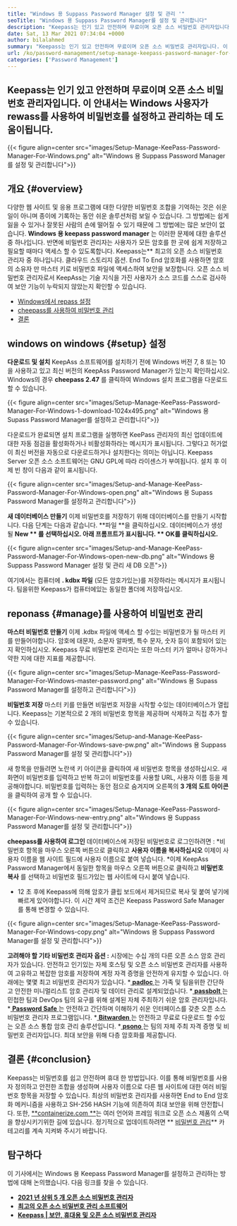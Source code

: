 ```yaml
---
title: "Windows 용 Suppass Password Manager 설정 및 관리 '" 
seoTitle: "Windows 용 Suppass Password Manager를 설정 및 관리합니다" 
description: "Keepass는 인기 있고 안전하며 무료이며 오픈 소스 비밀번호 관리자입니다. 이 안내서는 Windows 사용자가 rewass를 사용하여 비밀번호를 설정하고 관리하는 데 도움이됩니다." 
date: Sat, 13 Mar 2021 07:34:04 +0000
author: bilalahmed
summary: "Keepass는 인기 있고 안전하며 무료이며 오픈 소스 비밀번호 관리자입니다. 이 안내서는 Windows 사용자가 rewass를 사용하여 비밀번호를 설정하고 관리하는 데 도움이됩니다." 
url: /ko/password-management/setup-manage-keepass-password-manager-for-windows/
categories: ['Password Management']
---
```


## Keepass는 인기 있고 안전하며 무료이며 오픈 소스 비밀번호 관리자입니다. 이 안내서는 Windows 사용자가 rewass를 사용하여 비밀번호를 설정하고 관리하는 데 도움이됩니다.

{{< figure align=center src="images/Setup-Manage-KeePass-Password-Manager-For-Windows.png" alt="Windows 용 Suppass Password Manager를 설정 및 관리합니다">}}


## 개요   {#overview}
다양한 웹 사이트 및 응용 프로그램에 대한 다양한 비밀번호 조합을 기억하는 것은 쉬운 일이 아니며 종이에 기록하는 동안 쉬운 솔루션처럼 보일 수 있습니다. 그 방법에는 쉽게 잃을 수 있거나 잘못된 사람의 손에 떨어질 수 있기 때문에 그 방법에는 많은 보안이 없습니다.  **Windows 용 keepass password manager** 는 이러한 문제에 대한 솔루션 중 하나입니다.
반면에 비밀번호 관리자는 사용자가 모든 암호를 한 곳에 쉽게 저장하고 필요할 때마다 액세스 할 수 있도록합니다. Keepass는** 최고의 오픈 소스 비밀번호 관리자 중 하나입니다. 클라우드 스토리지 옵션. End To End 암호화를 사용하면 암호의 소유자 만 마스터 키로 비밀번호 파일에 액세스하여 보안을 보장합니다. 오픈 소스 비밀번호 관리자로서 KeepAss는 기술 지식을 가진 사용자가 소스 코드를 스스로 검사하여 보안 기능이 누락되지 않았는지 확인할 수 있습니다.
  * [Windows에서 repass 설정][1]
  * [cheepass를 사용하여 비밀번호 관리][2]
  * [결론][3]

## windows on windows   {#setup} 설정
**다운로드 및 설치**
KeepAss 소프트웨어를 설치하기 전에 Windows 버전 7, 8 또는 10을 사용하고 있고 최신 버전의 KeepAss Password Manager가 있는지 확인하십시오. Windows의 경우  **cheepass 2.47** 를 클릭하여 Windows 설치 프로그램을 다운로드 할 수 있습니다.

{{< figure align=center src="images/Setup-Manage-KeePass-Password-Manager-For-Windows-1-download-1024x495.png" alt="Windows 용 Supass Password Manager를 설정하고 관리합니다">}}

다운로드가 완료되면 설치 프로그램을 실행하면 KeePass 관리자의 최신 업데이트에 대한 자동 점검을 활성화하거나 비활성화하라는 메시지가 표시됩니다. 그렇다고 허가없이 최신 버전을 자동으로 다운로드하거나 설치한다는 의미는 아닙니다. Keepass Server 오픈 소스 소프트웨어는 GNU GPL에 따라 라이센스가 부여됩니다. 설치 후 이제 빈 창이 다음과 같이 표시됩니다.

{{< figure align=center src="images/Setup-and-Manage-KeePass-Password-Manager-For-Windows-open.png" alt="Windows 용 Supass Password Manager를 설정하고 관리합니다">}}

**새 데이터베이스 만들기**
이제 비밀번호를 저장하기 위해 데이터베이스를 만들기 시작합니다. 다음 단계는 다음과 같습니다. **파일 **을 클릭하십시오. 데이터베이스가 생성 될  **New ** 를 선택하십시오. 아래 프롬프트가 표시됩니다. ** OK를 클릭하십시오.** 

{{< figure align=center src="images/Setup-and-Manage-KeePass-Password-Manager-For-Windows-open-new-db.png" alt="Windows 용 Suppass Password Manager 설정 및 관리 새 DB 오픈">}}

여기에서는 컴퓨터에 **. kdbx 파일** (모든 암호가있는)를 저장하라는 메시지가 표시됩니다. 팀을위한 Keepass가 컴퓨터에있는 동일한 폴더에 저장하십시오.

## reponass   {#manage}를 사용하여 비밀번호 관리
**마스터 비밀번호 만들기**
이제 .kdbx 파일에 액세스 할 수있는 비밀번호가 될 마스터 키를 만들어야합니다. 암호에 대문자, 소문자 알파벳, 특수 문자, 숫자 등이 포함되어 있는지 확인하십시오. Keepass 무료 비밀번호 관리자는 또한 마스터 키가 얼마나 강하거나 약한 지에 대한 지표를 제공합니다.

{{< figure align=center src="images/Setup-Manage-KeePass-Password-Manager-For-Windows-master-password.png" alt="Windows 용 Supass Password Manager를 설정하고 관리합니다">}}

**비밀번호 저장**
마스터 키를 만들면 비밀번호 저장을 시작할 수있는 데이터베이스가 열립니다. Keepass는 기본적으로 2 개의 비밀번호 항목을 제공하며 삭제하고 직접 추가 할 수 있습니다.

{{< figure align=center src="images/Setup-and-Manage-KeePass-Password-Manager-For-Windows-save-pw.png" alt="Windows 용 Suppass Password Manager를 설정 및 관리합니다">}}

새 항목을 만들려면 노란색 키 아이콘을 클릭하여 새 비밀번호 항목을 생성하십시오. 새 화면이 비밀번호를 입력하고 반복 하고이 비밀번호를 사용할 URL, 사용자 이름 등을 제공해야합니다. 비밀번호를 입력하는 동안 점으로 숨겨지며 오른쪽의  **3 개의 도트 아이콘** 을 클릭하여 공개 할 수 있습니다.

{{< figure align=center src="images/Setup-Manage-KeePass-Password-Manager-For-Windows-new-entry.png" alt="Windows 용 Suppass Password Manager를 설정 및 관리합니다">}}

**cheepass를 사용하여 로그인**
데이터베이스에 저장된 비밀번호로 로그인하려면 :
  *비밀번호 항목을 마우스 오른쪽 버튼으로 클릭하고  **사용자 이름을 복사하십시오**  이제이 사용자 이름을 웹 사이트 필드에 사용자 이름으로 붙여 넣습니다.
  *이제 KeepAss Password Manager에서 동일한 항목을 마우스 오른쪽 버튼으로 클릭하고  **비밀번호 복사** 를 선택하고 비밀번호 필드가있는 웹 사이트에 다시 붙여 넣습니다.
  * 12 초 후에 Keepass에 의해 암호가 클립 보드에서 제거되므로 복사 및 붙여 넣기에 빠르게 있어야합니다. 이 시간 제약 조건은 Keepass Password Safe Manager를 통해 변경할 수 있습니다.

{{< figure align=center src="images/Setup-Manage-KeePass-Password-Manager-For-Windows-copy.png" alt="Windows 용 Suppass Password Manager를 설정 및 관리합니다">}}

**고려해야 할 기타 비밀번호 관리자 옵션 :**
시장에는 수십 개의 다른 오픈 소스 암호 관리자가 있습니다. 안전하고 인기있는 자체 호스팅 및 오픈 소스 비밀번호 관리자를 사용하여 고유하고 복잡한 암호를 저장하여 계정 자격 증명을 안전하게 유지할 수 있습니다. 아래에는 몇몇 최고 비밀번호 관리자가 있습니다.
  *[ **padloc** ][4]는 가족 및 팀을위한 간단하고 안전한 미니멀리스트 암호 관리자 및 데이터 관리로 설계되었습니다.
  *[ **passbolt** ][5]는 민첩한 팀과 DevOps 팀의 요구를 위해 설계된 자체 주최하기 쉬운 암호 관리자입니다.
  *[ **Password Safe** ][6]는 안전하고 간단하며 이해하기 쉬운 인터페이스를 갖춘 오픈 소스 비밀번호 관리자 프로그램입니다.
  *[ **Bitwarden** ][7]는 안전하고 무료로 다운로드 할 수있는 오픈 소스 통합 암호 관리 솔루션입니다.
  *[ **psono** ][8]는 팀의 자체 주최 자격 증명 및 비밀번호 관리자입니다. 최대 보안을 위해 다층 암호화를 제공합니다.

## 결론   {#conclusion}
Keepass는 비밀번호를 쉽고 안전하며 휴대 한 방법입니다. 이를 통해 비밀번호를 사용자 정의하고 안전한 조합을 생성하며 사용자 이름으로 다른 웹 사이트에 대한 여러 비밀번호 항목을 저장할 수 있습니다. 최상의 비밀번호 관리자를 사용하면 End to End 암호화 메커니즘을 사용하고 SH-256 HASH 기능에 의존하여 최대 보안을 위해 안전합니다.
또한, [**containerize.com **][9]는 여러 언어와 프레임 워크로 오픈 소스 제품의 스택을 향상시키기위한 길에 있습니다. 정기적으로 업데이트하려면 ** [비밀번호 관리][10]**  카테고리를 계속 지켜봐 주시기 바랍니다.

## 탐구하다
이 기사에서는 Windows 용 Keepass Password Manager를 설정하고 관리하는 방법에 대해 논의했습니다. 다음 링크를 찾을 수 있습니다.
  * **[2021 년 상위 5 개 오픈 소스 비밀번호 관리자][11]**
  * **[최고의 오픈 소스 비밀번호 관리 소프트웨어][12]**
  * **[Keepass | 보안, 휴대용 및 오픈 소스 비밀번호 관리자][13]**

  
[1]: https://blog.containerize.com/wp-admin/post.php?post=3863&action=edit#setup
[2]: https://blog.containerize.com/wp-admin/post.php?post=3863&action=edit#manage
[3]: https://blog.containerize.com/wp-admin/post.php?post=3863&action=edit#conclusion
[4]: https://padloc.app/
[5]: https://products.containerize.com/password-management/passbolt/
[6]: https://products.containerize.com/password-management/password-safe/
[7]: https://products.containerize.com/password-management/bitwarden/
[8]: https://products.containerize.com/password-management/psono/
[9]: https://www.containerize.com/
[10]: https://blog.containerize.com/category/password-management/
[11]: https://blog.containerize.com/password-management/top-5-open-source-password-managers-in-2021/
[12]: https://products.containerize.com/password-management/
[13]: https://products.containerize.com/password-management/keepass
